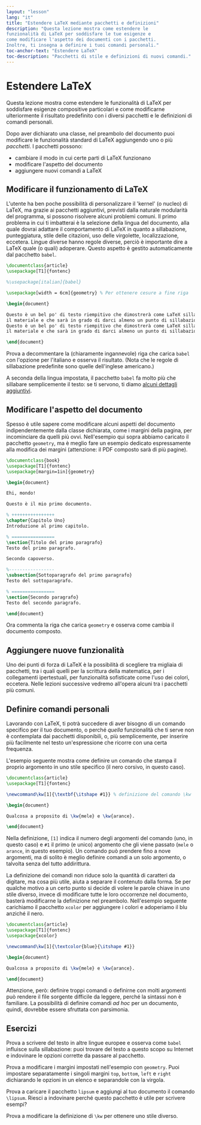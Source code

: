 ```yaml
---
layout: "lesson"
lang: "it"
title: "Estendere LaTeX mediante pacchetti e definizioni"
description: "Questa lezione mostra come estendere le 
funzionalità di LaTeX per soddisfare le tue esigenze e 
come modificare l'aspetto dei documenti con i pacchetti. 
Inoltre, ti insegna a definire i tuoi comandi personali."
toc-anchor-text: "Estendere LaTeX"
toc-description: "Pacchetti di stile e definizioni di nuovi comandi."
---
```


# Estendere LaTeX

<span
  class="summary">Questa lezione mostra come estendere le funzionalità di LaTeX per soddisfare esigenze compositive particolari e come modificarne ulteriormente il risultato predefinito con i diversi pacchetti e le definizioni di comandi personali.</span>

Dopo aver dichiarato una classe, nel preambolo del documento 
puoi modificare le funzionalità standard di LaTeX aggiungendo 
uno o più *pacchetti*. I pacchetti possono:

- cambiare il modo in cui certe parti di LaTeX funzionano
- modificare l'aspetto del documento
- aggiungere nuovi comandi a LaTeX

## Modificare il funzionamento di LaTeX

L'utente ha ben poche possibilità di personalizzare 
il 'kernel' (o nucleo) di LaTeX, ma grazie ai pacchetti
aggiuntivi, previsti dalla naturale modularità del 
programma, si possono risolvere alcuni problemi comuni.
Il primo problema in cui ti imbatterai è la selezione 
della lingua del documento, alla quale dovrai adattare 
il comportamento di LaTeX in quanto a sillabazione, 
punteggiatura, stile delle citazioni, uso delle virgolette, 
localizzazione, eccetera.
Lingue diverse hanno regole diverse, perciò è importante dire 
a LaTeX quale (o quali) adoperare. 
Questo aspetto è gestito automaticamente dal pacchetto `babel`.

```latex
\documentclass{article}
\usepackage[T1]{fontenc}

%\usepackage[italian]{babel}

\usepackage[width = 6cm]{geometry} % Per ottenere cesure a fine riga

\begin{document}

Questo è un bel po' di testo riempitivo che dimostrerà come LaTeX sillaba 
il materiale e che sarà in grado di darci almeno un punto di sillabazione.
Questo è un bel po' di testo riempitivo che dimostrerà come LaTeX sillaba 
il materiale e che sarà in grado di darci almeno un punto di sillabazione.

\end{document}
```

Prova a decommentare la (chiaramente ingannevole) 
riga che carica `babel` con l'opzione per l'italiano 
e osserva il risultato. 
(Nota che le regole di sillabazione predefinite sono quelle 
dell'inglese americano.)

A seconda della lingua impostata, il pacchetto `babel` 
fa molto più che sillabare semplicemente
il testo: se ti servono, ti diamo 
[alcuni dettagli aggiuntivi](more-06).

## Modificare l'aspetto del documento

Spesso è utile sapere come modificare alcuni aspetti 
del documento indipendentemente dalla classe dichiarata,
come i margini della pagina, per incominciare da quelli
più ovvi.
Nell'esempio qui sopra abbiamo caricato il pacchetto 
`geometry`, ma è meglio fare un esempio dedicato 
espressamente alla modifica dei margini (attenzione:
il PDF composto sarà di più pagine).

```latex
\documentclass{book}
\usepackage[T1]{fontenc}
\usepackage[margin=1in]{geometry}

\begin{document}

Ehi, mondo!

Questo è il mio primo documento.

% ++++++++++++++++
\chapter{Capitolo Uno}
Introduzione al primo capitolo.

% ================
\section{Titolo del primo paragrafo}
Testo del primo paragrafo.

Secondo capoverso.

%-----------------
\subsection{Sottoparagrafo del primo paragrafo}
Testo del sottoparagrafo.

% ================
\section{Secondo paragrafo}
Testo del secondo paragrafo.

\end{document}
```

Ora commenta la riga che carica `geometry` e osserva 
come cambia il documento composto.

## Aggiungere nuove funzionalità

Uno dei punti di forza di LaTeX è la possibilità di 
scegliere tra migliaia di pacchetti, tra i quali quelli 
per la scrittura della matematica, per i collegamenti 
ipertestuali, per funzionalità sofisticate come l'uso 
dei colori, eccetera. 
Nelle lezioni successive vedremo all'opera alcuni tra
i pacchetti più comuni.

## Definire comandi personali

Lavorando con LaTeX, ti potrà succedere di aver bisogno 
di un comando specifico per il tuo documento, o perché 
_quella_ funzionalità che ti serve non è contemplata 
dai pacchetti disponibili, o, più semplicemente,
per inserire più facilmente nel testo un'espressione 
che ricorre con una certa frequenza.

L'esempio seguente mostra come definire un comando che 
stampa il proprio argomento in uno stile specifico 
(il nero corsivo, in questo caso).

```latex
\documentclass{article}
\usepackage[T1]{fontenc}

\newcommand\kw[1]{\textbf{\itshape #1}} % definizione del comando \kw

\begin{document}

Qualcosa a proposito di \kw{mele} e \kw{arance}.

\end{document}
```

Nella definizione, `[1]` indica il numero 
degli argomenti del comando 
(uno, in questo caso) e `#1` 
il primo (e unico) argomento che gli viene 
passato (`mele` o `arance`, in questo 
esempio). 
Un comando può prendere fino a nove 
argomenti, ma di solito
è meglio definire comandi a un solo 
argomento, o talvolta
senza del tutto addirittura.


La definizione dei comandi non riduce solo 
la quantità di caratteri da digitare, ma 
cosa più utile, aiuta a separare 
il contenuto dalla forma. 
Se per qualche motivo a un certo punto si 
decide di volere le parole chiave in uno 
stile diverso, invece di modificare tutte 
le loro occorrenze nel documento, 
basterà modificarne la definizione nel 
preambolo. 
Nell'esempio seguente carichiamo il 
pacchetto `xcolor` per 
aggiungere i colori e adoperiamo 
il blu anziché il nero.

```latex
\documentclass{article}
\usepackage[T1]{fontenc}
\usepackage{xcolor}

\newcommand\kw[1]{\textcolor{blue}{\itshape #1}}

\begin{document}

Qualcosa a proposito di \kw{mele} e \kw{arance}.

\end{document}
```

Attenzione, però: definire troppi comandi 
o definirne con molti argomenti può rendere 
il file sorgente difficile da leggere, 
perché la sintassi non è familiare.
La possibilità di definire comandi 
_ad hoc_ per un documento, quindi, 
dovrebbe essere sfruttata con parsimonia.

## Esercizi

Prova a scrivere del testo in altre lingue 
europee e osserva come `babel` influisce 
sulla sillabazione: puoi 
trovare del testo a questo scopo su Internet 
e indovinare le opzioni corrette da 
passare al pacchetto.

Prova a modificare i margini impostati 
nell'esempio con `geometry`. 
Puoi impostare
separatamente i singoli margini `top`, 
`bottom`, `left` e `right` 
dichiarando le opzioni in un elenco e 
separandole con la virgola.

Prova a caricare il pacchetto `lipsum` 
e aggiungi al tuo documento il comando 
`\lipsum`. 
Riesci a indovinare perché questo pacchetto 
è utile per scrivere esempi?

Prova a modificare la definizione di `\kw` per ottenere uno stile diverso.
